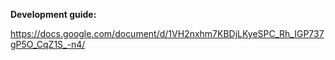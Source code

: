 **Development guide:**

https://docs.google.com/document/d/1VH2nxhm7KBDjLKyeSPC_Rh_IGP737gP5O_CqZ1S_-n4/
